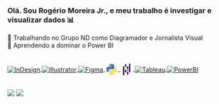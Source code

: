 ### Olá. Sou Rogério Moreira Jr., e meu trabalho é investigar e visualizar dados 📊

💼 Trabalhando no Grupo ND como Diagramador e Jornalista Visual<br>
🌱 Aprendendo a dominar o Power BI

<div style="display: inline_block"><br>
<a href="https://github.com/rogeriomoreirajr">
  <img align="center" alt="InDesign" height="30"  src="https://upload.wikimedia.org/wikipedia/commons/thumb/4/48/Adobe_InDesign_CC_icon.svg/2101px-Adobe_InDesign_CC_icon.svg.png">
  <img align="center" alt="Illustrator" height="30"  src="https://www.imagensempng.com.br/wp-content/uploads/2020/12/illustrator.png">
  <img align="center" alt="Figma" height="30"  src="https://upload.wikimedia.org/wikipedia/commons/thumb/3/33/Figma-logo.svg/400px-Figma-logo.svg.png">
  <img align="center" alt="Python" height="30"  src="https://raw.githubusercontent.com/devicons/devicon/master/icons/python/python-original.svg">
  <img align="center" alt="Pandas" height="30"  src="https://raw.githubusercontent.com/devicons/devicon/master/icons/pandas/pandas-original.svg">
  <img align="center" alt="Tableau" height="30" src="https://cdn.worldvectorlogo.com/logos/tableau-software.svg">
  <img align="center" alt="PowerBI" height="30" src="https://upload.wikimedia.org/wikipedia/commons/thumb/c/cf/New_Power_BI_Logo.svg/630px-New_Power_BI_Logo.svg.png">
</div>

##

<div> 
  <a href = "mailto:rogeriomoreirajr@gmail.com"><img src="https://img.shields.io/badge/-Gmail-%23333?style=for-the-badge&logo=gmail&logoColor=white" target="_blank"></a>
  <a href="https://www.linkedin.com/in/rogeriomoreirajr/" target="_blank"><img src="https://img.shields.io/badge/-LinkedIn-%230077B5?style=for-the-badge&logo=linkedin&logoColor=white" target="_blank"></a>
</div>
